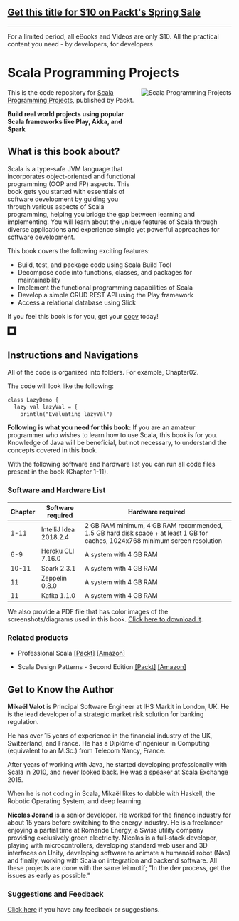 ## [Get this title for $10 on Packt's Spring Sale](https://www.packt.com/B08395?utm_source=github&utm_medium=packt-github-repo&utm_campaign=spring_10_dollar_2022)
-----
For a limited period, all eBooks and Videos are only $10. All the practical content you need \- by developers, for developers

# Scala Programming Projects

<a href="https://www.packtpub.com/application-development/scala-programming-projects?utm_source=github&utm_medium=repository&utm_campaign=9781788397643 "><img src="https://d255esdrn735hr.cloudfront.net/sites/default/files/imagecache/ppv4_main_book_cover/B08395.png" alt="Scala Programming Projects" height="256px" align="right"></a>

This is the code repository for [Scala Programming Projects](https://www.packtpub.com/application-development/scala-programming-projects?utm_source=github&utm_medium=repository&utm_campaign=9781788397643), published by Packt.

**Build real world projects using popular Scala frameworks like Play, Akka, and Spark**

## What is this book about?
Scala is a type-safe JVM language that incorporates object-oriented and functional programming (OOP and FP) aspects. This book gets you started with essentials of software development by guiding you through various aspects of Scala programming, helping you bridge the gap between learning and implementing. You will learn about the unique features of Scala through diverse applications and experience simple yet powerful approaches for software development.

This book covers the following exciting features:
* Build, test, and package code using Scala Build Tool 
* Decompose code into functions, classes, and packages for maintainability 
* Implement the functional programming capabilities of Scala 
* Develop a simple CRUD REST API using the Play framework 
* Access a relational database using Slick 

If you feel this book is for you, get your [copy](https://www.amazon.com/dp/1788397649) today!

<a href="https://www.packtpub.com/?utm_source=github&utm_medium=banner&utm_campaign=GitHubBanner"><img src="https://raw.githubusercontent.com/PacktPublishing/GitHub/master/GitHub.png" 
alt="https://www.packtpub.com/" border="5" /></a>

## Instructions and Navigations
All of the code is organized into folders. For example, Chapter02.

The code will look like the following:
```
class LazyDemo {
  lazy val lazyVal = {
    println("Evaluating lazyVal")
```

**Following is what you need for this book:**
If you are an amateur programmer who wishes to learn how to use Scala, this book is for you. Knowledge of Java will be beneficial, but not necessary, to understand the concepts covered in this book.

With the following software and hardware list you can run all code files present in the book (Chapter 1-11).
### Software and Hardware List
| Chapter | Software required | Hardware required |
| -------- | ------------------------------------ | ----------------------------------- |
| 1-11 | IntelliJ Idea 2018.2.4 | 2 GB RAM minimum, 4 GB RAM recommended, 1.5 GB hard disk space + at least 1 GB for caches, 1024x768 minimum screen resolution|
|6-9|Heroku CLI 7.16.0|A system  with 4 GB RAM|
|10-11|Spark 2.3.1|A system with 4 GB RAM|
|11|Zeppelin 0.8.0|A system with 4 GB RAM|
|11|Kafka 1.1.0|A system with 4 GB RAM|

We also provide a PDF file that has color images of the screenshots/diagrams used in this book. [Click here to download it](https://www.packtpub.com/sites/default/files/downloads/9781788397643_ColorImages.pdf).

### Related products
* Professional Scala [[Packt]](https://www.packtpub.com/web-development/professional-scala?utm_source=github&utm_medium=repository&utm_campaign=9781789533835) [[Amazon]](https://www.amazon.com/dp/B07G49XFYJ)

* Scala Design Patterns - Second Edition [[Packt]](https://www.packtpub.com/application-development/scala-design-patterns-second-edition?utm_source=github&utm_medium=repository&utm_campaign=9781788471305) [[Amazon]](https://www.amazon.com/dp/B075Z2CMRX)

## Get to Know the Author
**Mikaël Valot**
is Principal Software Engineer at IHS Markit in London, UK. He is the lead developer of a strategic market risk solution for banking regulation.

He has over 15 years of experience in the financial industry of the UK, Switzerland, and France. He has a Diplôme d'Ingénieur in Computing (equivalent to an M.Sc.) from Telecom Nancy, France.

After years of working with Java, he started developing professionally with Scala in 2010, and never looked back. He was a speaker at Scala Exchange 2015.

When he is not coding in Scala, Mikaël likes to dabble with Haskell, the Robotic Operating System, and deep learning.

**Nicolas Jorand**
is a senior developer. He worked for the finance industry for about 15 years before switching to the energy industry. He is a freelancer enjoying a partial time at Romande Energy, a Swiss utility company providing exclusively green electricity. Nicolas is a full-stack developer, playing with microcontrollers, developing standard web user and 3D interfaces on Unity, developing software to animate a humanoid robot (Nao) and finally, working with Scala on integration and backend software. All these projects are done with the same leitmotif; "In the dev process, get the issues as early as possible."

### Suggestions and Feedback
[Click here](https://docs.google.com/forms/d/e/1FAIpQLSdy7dATC6QmEL81FIUuymZ0Wy9vH1jHkvpY57OiMeKGqib_Ow/viewform) if you have any feedback or suggestions.


